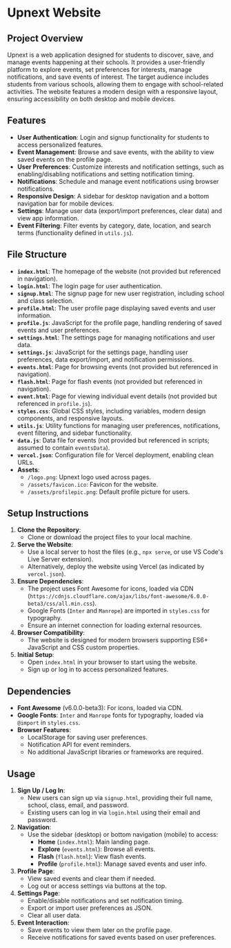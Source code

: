 # Upnext Website

## Project Overview
Upnext is a web application designed for students to discover, save, and manage events happening at their schools. It provides a user-friendly platform to explore events, set preferences for interests, manage notifications, and save events of interest. The target audience includes students from various schools, allowing them to engage with school-related activities. The website features a modern design with a responsive layout, ensuring accessibility on both desktop and mobile devices.

## Features
- **User Authentication**: Login and signup functionality for students to access personalized features.
- **Event Management**: Browse and save events, with the ability to view saved events on the profile page.
- **User Preferences**: Customize interests and notification settings, such as enabling/disabling notifications and setting notification timing.
- **Notifications**: Schedule and manage event notifications using browser notifications.
- **Responsive Design**: A sidebar for desktop navigation and a bottom navigation bar for mobile devices.
- **Settings**: Manage user data (export/import preferences, clear data) and view app information.
- **Event Filtering**: Filter events by category, date, location, and search terms (functionality defined in `utils.js`).

## File Structure
- **`index.html`**: The homepage of the website (not provided but referenced in navigation).
- **`login.html`**: The login page for user authentication.
- **`signup.html`**: The signup page for new user registration, including school and class selection.
- **`profile.html`**: The user profile page displaying saved events and user information.
- **`profile.js`**: JavaScript for the profile page, handling rendering of saved events and user preferences.
- **`settings.html`**: The settings page for managing notifications and user data.
- **`settings.js`**: JavaScript for the settings page, handling user preferences, data export/import, and notification permissions.
- **`events.html`**: Page for browsing events (not provided but referenced in navigation).
- **`flash.html`**: Page for flash events (not provided but referenced in navigation).
- **`event.html`**: Page for viewing individual event details (not provided but referenced in `profile.js`).
- **`styles.css`**: Global CSS styles, including variables, modern design components, and responsive layouts.
- **`utils.js`**: Utility functions for managing user preferences, notifications, event filtering, and sidebar functionality.
- **`data.js`**: Data file for events (not provided but referenced in scripts; assumed to contain `eventsData`).
- **`vercel.json`**: Configuration file for Vercel deployment, enabling clean URLs.
- **Assets**:
  - `/logo.png`: Upnext logo used across pages.
  - `/assets/favicon.ico`: Favicon for the website.
  - `/assets/profilepic.png`: Default profile picture for users.

## Setup Instructions
1. **Clone the Repository**:
   - Clone or download the project files to your local machine.
2. **Serve the Website**:
   - Use a local server to host the files (e.g., `npx serve`, or use VS Code's Live Server extension).
   - Alternatively, deploy the website using Vercel (as indicated by `vercel.json`).
3. **Ensure Dependencies**:
   - The project uses Font Awesome for icons, loaded via CDN (`https://cdnjs.cloudflare.com/ajax/libs/font-awesome/6.0.0-beta3/css/all.min.css`).
   - Google Fonts (`Inter` and `Manrope`) are imported in `styles.css` for typography.
   - Ensure an internet connection for loading external resources.
4. **Browser Compatibility**:
   - The website is designed for modern browsers supporting ES6+ JavaScript and CSS custom properties.
5. **Initial Setup**:
   - Open `index.html` in your browser to start using the website.
   - Sign up or log in to access personalized features.

## Dependencies
- **Font Awesome** (v6.0.0-beta3): For icons, loaded via CDN.
- **Google Fonts**: `Inter` and `Manrope` fonts for typography, loaded via `@import` in `styles.css`.
- **Browser Features**:
  - LocalStorage for saving user preferences.
  - Notification API for event reminders.
  - No additional JavaScript libraries or frameworks are required.

## Usage
1. **Sign Up / Log In**:
   - New users can sign up via `signup.html`, providing their full name, school, class, email, and password.
   - Existing users can log in via `login.html` using their email and password.
2. **Navigation**:
   - Use the sidebar (desktop) or bottom navigation (mobile) to access:
     - **Home** (`index.html`): Main landing page.
     - **Explore** (`events.html`): Browse all events.
     - **Flash** (`flash.html`): View flash events.
     - **Profile** (`profile.html`): Manage saved events and user info.
3. **Profile Page**:
   - View saved events and clear them if needed.
   - Log out or access settings via buttons at the top.
4. **Settings Page**:
   - Enable/disable notifications and set notification timing.
   - Export or import user preferences as JSON.
   - Clear all user data.
5. **Event Interaction**:
   - Save events to view them later on the profile page.
   - Receive notifications for saved events based on user preferences.
